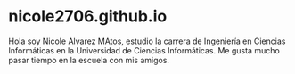 # nicole2706.github.io
Hola soy Nicole Alvarez MAtos, estudio la carrera de Ingeniería en Ciencias Informáticas en la Universidad de Ciencias Informáticas. Me gusta mucho pasar tiempo en la escuela con mis amigos.